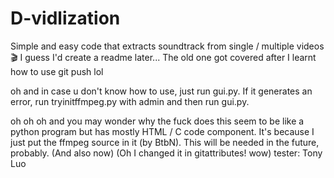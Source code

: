 # D-vidlization
Simple and easy code that extracts soundtrack from single / multiple videos🎬
I guess I'd create a readme later... The old one got covered after I learnt how to use git push lol

oh and in case u don't know how to use, just run gui.py. If it generates an error, run tryinitffmpeg.py with admin and then run gui.py.

oh oh oh and you may wonder why the fuck does this seem to be like a python program but has mostly HTML / C code component. It's because I just put the ffmpeg source in it (by BtbN). This will be needed in the future, probably. (And also now) (Oh I changed it in gitattributes! wow)
tester: Tony Luo
